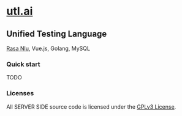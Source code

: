 # [utl.ai](http://utl.ai)

## Unified Testing Language

[Rasa Nlu](https://github.com/RasaHQ/rasa), Vue.js, Golang, MySQL

### Quick start
TODO

### Licenses
All SERVER SIDE source code is licensed under the [GPLv3 License](LICENSE).
